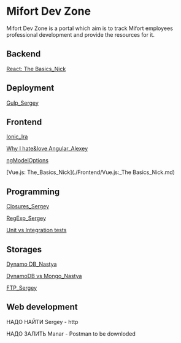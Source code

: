 # Mifort Dev Zone

Mifort Dev Zone is a portal which aim is to track Mifort employees professional development and provide the resources for it.

## Backend
[React: The Basics_Nick](./Backend/React:_TheBasics_Nick.md)

## Deployment
[Gulp_Sergey](./Deployment/Gulp_Sergey.md)

## Frontend
[Ionic_Ira](./Frontend/Ionic_Ira.md)

[Why I hate&love Angular_Alexey](./Frontend/Why_I_hate&love_Angular-Alexey.md)

[ngModelOptions](./Frontend/ngModelOptions.md)

[Vue.js: The_Basics_Nick](./Frontend/Vue.js:_The Basics_Nick.md)

## Programming
[Closures_Sergey](./Programming/Closures_Sergey.md)

[RegExp_Sergey](.Programming/Closures_Sergey.md)

[Unit vs Integration tests](./Programming/Unit_vs_Integration_+_mock_vs_stub.md)

## Storages
[Dynamo DB_Nastya](./Storages/DynamoDB_Nastya.md)

[DynamoDB vs Mongo_Nastya](./Storages/ENG.DynamoDB_vs_MongoDB-Nastya.md)

[FTP_Sergey](./Storages/FTP_Sergey.md)

## Web development
НАДО НАЙТИ Sergey - http

НАДО ЗАЛИТЬ Manar - Postman to be downloded
